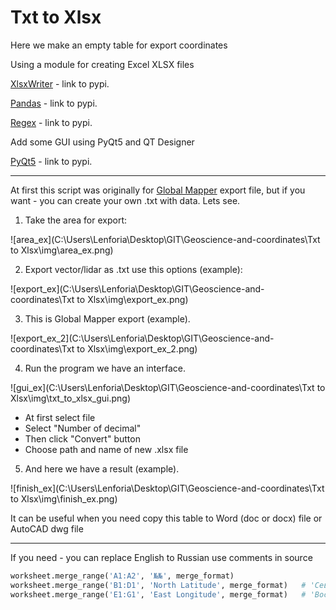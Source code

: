 # Txt to Xlsx

Here we make an empty table for export coordinates

Using a module for creating Excel XLSX files

[XlsxWriter](https://pypi.org/project/XlsxWriter/) - link to pypi.

[Pandas](https://pypi.org/project/pandas/) - link to pypi.

[Regex](https://pypi.org/project/regex/) - link to pypi.

Add some GUI using PyQt5 and QT Designer

[PyQt5](https://pypi.org/project/PyQt5/) - link to pypi.

---

At first this script was originally for [Global Mapper](https://www.bluemarblegeo.com/global-mapper/) export file, but if you want - you can create your own .txt with data. Lets see.

1. Take the area for export:

![area_ex](C:\Users\Lenforia\Desktop\GIT\Geoscience-and-coordinates\Txt to Xlsx\img\area_ex.png)

2. Export vector/lidar as .txt use this options (example):

![export_ex](C:\Users\Lenforia\Desktop\GIT\Geoscience-and-coordinates\Txt to Xlsx\img\export_ex.png)

3. This is Global Mapper export (example).

![export_ex_2](C:\Users\Lenforia\Desktop\GIT\Geoscience-and-coordinates\Txt to Xlsx\img\export_ex_2.png)

4. Run the program we have an interface.

![gui_ex](C:\Users\Lenforia\Desktop\GIT\Geoscience-and-coordinates\Txt to Xlsx\img\txt_to_xlsx_gui.png)

* At first select file
* Select "Number of decimal"
* Then click "Convert" button
* Choose path and name of new .xlsx file

5. And here we have a result (example).

![finish_ex](C:\Users\Lenforia\Desktop\GIT\Geoscience-and-coordinates\Txt to Xlsx\img\finish_ex.png)


It can be useful when you need copy this table to Word (doc or docx) file or AutoCAD dwg file

------

If you need - you can replace English to Russian use comments in source

```python
worksheet.merge_range('A1:A2', '№№', merge_format)
worksheet.merge_range('B1:D1', 'North Latitude', merge_format)   # 'Северная Широта'
worksheet.merge_range('E1:G1', 'East Longitude', merge_format)   # 'Восточная Долгота'
```



